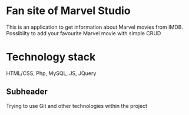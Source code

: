 # Fan site of Marvel Studio
This is an application to get information about Marvel movies from IMDB.
Possibilty to add your favourite Marvel movie with simple CRUD

# Technology stack
HTML/CSS, Php, MySQL, JS, JQuery

## Subheader
Trying to use Git and other technologies within the project
